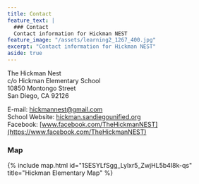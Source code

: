 ```yaml
---
title: Contact
feature_text: |
  ### Contact
  Contact information for Hickman NEST
feature_image: "/assets/learning2_1267_400.jpg"
excerpt: "Contact information for Hickman NEST"
aside: true
---
```


The Hickman Nest  
c/o Hickman Elementary School  
10850 Montongo Street  
San Diego, CA 92126  

E-mail: hickmannest@gmail.com  
School Website: [hickman.sandiegounified.org](https://hickman.sandiegounified.org/)  
Facebook: [www.facebook.com/TheHickmanNEST](https://www.facebook.com/TheHickmanNEST)  

### Map

{% include map.html id="1SESYLfSgg_Lylxr5_ZwjHL5b4I8k-qs" title="Hickman Elementary Map" %}
